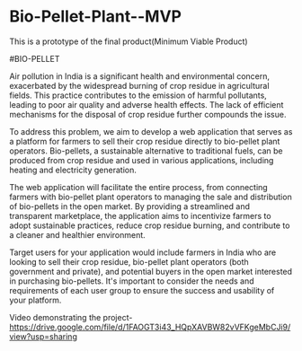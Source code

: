 # Bio-Pellet-Plant--MVP
This is a prototype of the final product(Minimum Viable Product)

#BIO-PELLET

Air pollution in India is a significant health and environmental concern, exacerbated by the widespread burning of crop residue in agricultural fields. This practice contributes to the emission of harmful pollutants, leading to poor air quality and adverse health effects. The lack of efficient mechanisms for the disposal of crop residue further compounds the issue.

To address this problem, we aim to develop a web application that serves as a platform for farmers to sell their crop residue directly to bio-pellet plant operators. Bio-pellets, a sustainable alternative to traditional fuels, can be produced from crop residue and used in various applications, including heating and electricity generation.

The web application will facilitate the entire process, from connecting farmers with bio-pellet plant operators to managing the sale and distribution of bio-pellets in the open market. By providing a streamlined and transparent marketplace, the application aims to incentivize farmers to adopt sustainable practices, reduce crop residue burning, and contribute to a cleaner and healthier environment.

Target users for your application would include farmers in India who are looking to sell their crop residue, bio-pellet plant operators (both government and private), and potential buyers in the open market interested in purchasing bio-pellets. It's important to consider the needs and requirements of each user group to ensure the success and usability of your platform.

Video demonstrating the project- https://drive.google.com/file/d/1FAOGT3i43_HQpXAVBW82vVFKgeMbCJi9/view?usp=sharing
